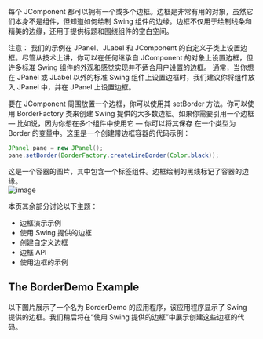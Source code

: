 每个 JComponent 都可以拥有一个或多个边框。边框是非常有用的对象，虽然它们本身不是组件，但知道如何绘制 Swing 组件的边缘。边框不仅用于绘制线条和精美的边缘，还用于提供标题和围绕组件的空白空间。

注意：
我们的示例在 JPanel、JLabel 和 JComponent 的自定义子类上设置边框。尽管从技术上讲，你可以在任何继承自 JComponent 的对象上设置边框，但许多标准 Swing 组件的外观和感觉实现并不适合用户设置的边框。
通常，当你想在 JPanel 或 JLabel 以外的标准 Swing 组件上设置边框时，我们建议你将组件放入 JPanel 中，并在 JPanel 上设置边框。

要在 JComponent 周围放置一个边框，你可以使用其 setBorder 方法。你可以使用 BorderFactory 类来创建 Swing 提供的大多数边框。如果你需要引用一个边框 — 比如说，因为你想在多个组件中使用它 — 你可以将其保存
在一个类型为 Border 的变量中。这里是一个创建带边框容器的代码示例：

```java
JPanel pane = new JPanel();
pane.setBorder(BorderFactory.createLineBorder(Color.black));
```

这是一个容器的图片，其中包含一个标签组件。边框绘制的黑线标记了容器的边缘。  
![image](https://github.com/guangying23/java/assets/54796147/97430631-c2e8-4244-b75a-8638cb4211d3)

本页其余部分讨论以下主题：

- 边框演示示例
- 使用 Swing 提供的边框
- 创建自定义边框
- 边框 API
- 使用边框的示例

## The BorderDemo Example
以下图片展示了一个名为 BorderDemo 的应用程序，该应用程序显示了 Swing 提供的边框。我们稍后将在“使用 Swing 提供的边框”中展示创建这些边框的代码。

